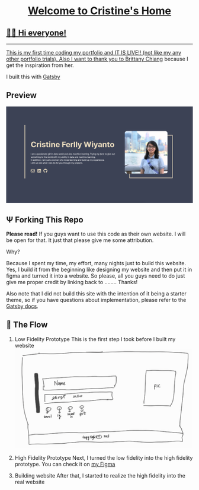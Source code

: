 <p align="center">
  <a href="https://www.gatsbyjs.com/?utm_source=starter&utm_medium=readme&utm_campaign=minimal-starter">
    <!-- <img alt="Gatsby" src="https://www.gatsbyjs.com/Gatsby-Monogram.svg" width="60" />
  </a> -->
</p>
<h1 align="center">
  Welcome to Cristine's Home
</h1>


## 👋🏻 Hi everyone!
___
This is my first time coding my portfolio and IT IS LIVE!! (not like my any other portfolio trials). Also I want to thank you to [Brittany Chiang](https://brittanychiang.com) because I get the inspiration from her.

I built this with [Gatsby](https://www.gatsbyjs.com)

## Preview
![Preview Website](src/images/preview.png)


## Ψ Forking This Repo
**Please read!**
If you guys want to use this code as their own website. I will be open for that. It just that please give me some attribution. 

Why?

Because I spent my time, my effort, many nights just to build this website. Yes, I build it from the beginning like designing my website and then put it in figma and turned it into a website. So please, all you guys need to do just  give me proper credit by linking back to ........ Thanks!

Also note that I did not build this site with the intention of it being a starter theme, so if you have questions about implementation, please refer to the [Gatsby docs](https://www.gatsbyjs.com/docs/).


## 🌊 The Flow
1. Low Fidelity Prototype
   This is the first step I took before I built my website
   ![Low Fidelity](src/images/low%20fidelity.png)

2. High Fidelity Prototype
   Next, I turned the low fidelity into the high fidelity prototype. You can check it on [my Figma](https://www.figma.com/file/JOdP7JVJbU1UwaOkSiZXi3/Website?type=design&node-id=0%3A1&mode=design&t=xl3hzoSBgPBAEhoa-1)

3. Building website
   After that, I started to realize the high fidelity into the real website
